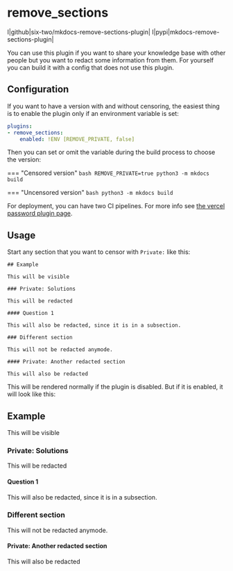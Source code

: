 # remove_sections

I|github|six-two/mkdocs-remove-sections-plugin|
I|pypi|mkdocs-remove-sections-plugin|

You can use this plugin if you want to share your knowledge base with other people but you want to redact some information from them.
For yourself you can build it with a config that does not use this plugin.

## Configuration

If you want to have a version with and without censoring, the easiest thing is to enable the plugin only if an environment variable is set:

```yaml
plugins:
- remove_sections:
    enabled: !ENV [REMOVE_PRIVATE, false]
```

Then you can set or omit the variable during the build process to choose the version:

=== "Censored version"
    ```bash
    REMOVE_PRIVATE=true python3 -m mkdocs build
    ```

=== "Uncensored version"
    ```bash
    python3 -m mkdocs build
    ```

For deployment, you can have two CI pipelines.
For more info see [the vercel password plugin page](vercel-pw.md).

## Usage

Start any section that you want to censor with `Private:` like this:
```
## Example

This will be visible

### Private: Solutions

This will be redacted

#### Question 1

This will also be redacted, since it is in a subsection.

### Different section

This will not be redacted anymode.

#### Private: Another redacted section

This will also be redacted
```

This will be rendered normally if the plugin is disabled.
But if it is enabled, it will look like this:

## Example

This will be visible

### Private: Solutions

This will be redacted

#### Question 1

This will also be redacted, since it is in a subsection.

### Different section

This will not be redacted anymode.

#### Private: Another redacted section

This will also be redacted
